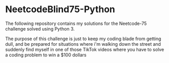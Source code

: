 # NeetcodeBlind75-Python

The following repository contains my solutions for the Neetcode-75 challenge solved using Python 3.

The purpose of this challenge is just to keep my coding blade from getting dull, and be prepared for situations where i'm walking down the street and suddenly find myself in one of those TikTok videos where you have to solve a coding problem to win a $100 dollars
